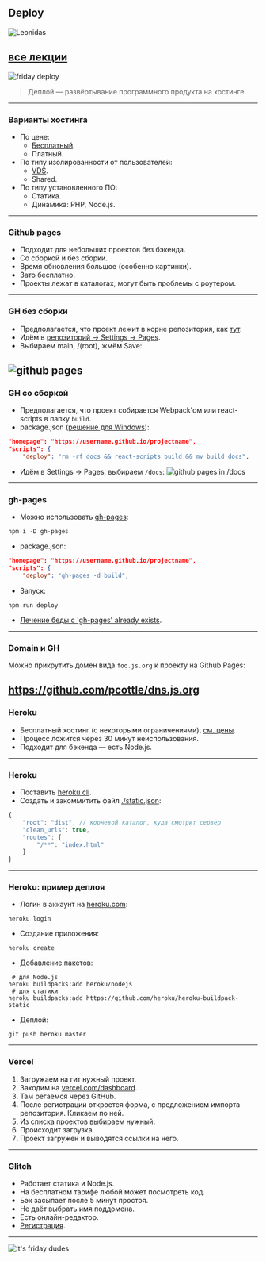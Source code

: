 
## Deploy

![Leonidas](assets/deploy/leonid.png)

[все лекции](https://github.com/dmitryweiner/web-lectures/blob/main/README.md)
---

![friday deploy](assets/deploy/friday.png)

> Деплой &mdash; развёртывание программного продукта на хостинге.

---
### Варианты хостинга
* По цене:
  * [Бесплатный](https://ru.wikipedia.org/wiki/%D0%91%D0%B5%D1%81%D0%BF%D0%BB%D0%B0%D1%82%D0%BD%D1%8B%D0%B9_%D1%85%D0%BE%D1%81%D1%82%D0%B8%D0%BD%D0%B3).
  * Платный.
* По типу изолированности от пользователей:
  * [VDS](https://ru.wikipedia.org/wiki/VPS).
  * Shared.
* По типу установленного ПО:
  * Статика.
  * Динамика: PHP, Node.js.
---

### Github pages
* Подходит для небольших проектов без бэкенда.
* Со сборкой и без сборки.
* Время обновления большое (особенно картинки).
* Зато бесплатно.
* Проекты лежат в каталогах, могут быть проблемы с роутером.
---

### GH без сборки
* Предполагается, что проект лежит в корне репозитория, как [тут](https://github.com/dmitryweiner/react-standalone).
* Идём в [репозиторий -> Settings -> Pages](https://github.com/username/projectname/settings/pages).
* Выбираем main, /(root), жмём Save:

![github pages](assets/deploy/gh.png)
---

### GH со сборкой
* Предполагается, что проект собирается Webpack'ом или react-scripts в папку ```build```.
* package.json ([решение для Windows](https://coderoad.ru/50696920/%D0%BD%D0%B0%D1%81%D1%82%D1%80%D0%BE%D0%B9%D0%BA%D0%B0-package-json-%D0%BD%D0%B0-windows)):
```json
"homepage": "https://username.github.io/projectname",
"scripts": {
    "deploy": "rm -rf docs && react-scripts build && mv build docs",
```
* Идём в Settings -> Pages, выбираем ```/docs```:
  ![github pages in /docs](assets/deploy/gh-docs.png)
---

### gh-pages
* Можно использовать [gh-pages](https://dev.to/yuribenjamin/how-to-deploy-react-app-in-github-pages-2a1f):
```shell
npm i -D gh-pages
```
* package.json:
```json
"homepage": "https://username.github.io/projectname",
"scripts": {
    "deploy": "gh-pages -d build",
```
* Запуск:
```shell
npm run deploy
```
* [Лечение беды с 'gh-pages' already exists](https://stackoverflow.com/questions/63964575/fatal-a-branch-named-gh-pages-already-exists).
---

### Domain и GH
Можно прикрутить домен вида ```foo.js.org``` к проекту на Github Pages:

https://github.com/pcottle/dns.js.org
---

### Heroku
* Бесплатный хостинг (с некоторыми ограничениями), [см. цены](https://www.heroku.com/pricing).
* Процесс ложится через 30 минут неиспользования.
* Подходит для бэкенда &mdash; есть Node.js.
---

### Heroku
* Поставить [heroku cli](https://devcenter.heroku.com/articles/heroku-cli).
* Создать и закоммитить файл [./static.json](https://github.com/heroku/heroku-buildpack-static#configuration):
```js
{
    "root": "dist", // корневой каталог, куда смотрит сервер
    "clean_urls": true,
    "routes": {
        "/**": "index.html"
    }
}
```
---

### Heroku: пример деплоя
* Логин в аккаунт на [heroku.com](https://signup.heroku.com/):
```shell
heroku login
```
* Создание приложения:
```shell
heroku create
```
* Добавление пакетов:
```shell
 # для Node.js
heroku buildpacks:add heroku/nodejs
 # для статики
heroku buildpacks:add https://github.com/heroku/heroku-buildpack-static
```
* Деплой:
```shell
git push heroku master
```
---

### Vercel
1. Загружаем на гит нужный проект.
2. Заходим на [vercel.com/dashboard](https://vercel.com/dashboard).
3. Там регаемся через GitHub.
4. После регистрации откроется форма, с предложением импорта репозитория. Кликаем по ней.
5. Из списка проектов выбираем нужный.
6. Происходит загрузка.
7. Проект загружен и выводятся ссылки на него.

---

### Glitch
* Работает статика и Node.js.
* На бесплатном тарифе любой может посмотреть код.
* Бэк засыпает после 5 минут простоя.
* Не даёт выбрать имя поддомена.
* Есть онлайн-редактор.
* [Регистрация](https://glitch.com/signup).
---

![it's friday dudes](assets/deploy/friday1.jpg)
